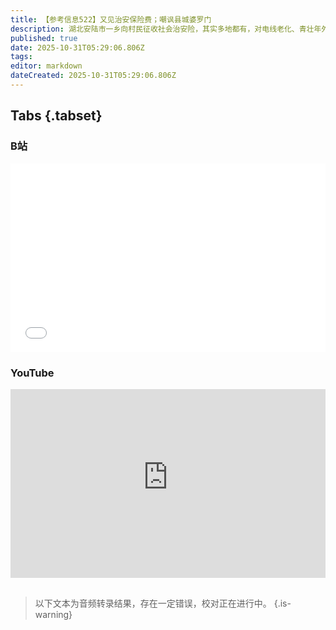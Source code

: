 ```yaml
---
title: 【参考信息522】又见治安保险费；嘲讽县城婆罗门
description: 湖北安陆市一乡向村民征收社会治安险，其实多地都有，对电线老化、青壮年外出、老人留守的农村来说是个兜底。湖北“三资三化”改革，一切国有资源尽可能资产化、一切国有资产尽可能证券化、一切国有资金尽可能杠杆化，何意味？又见行政区划逆向调整，内蒙古宁城县两个社区改村；安徽枞阳县村居合并成村，人口流失村合并。南方人物周刊公号转文《“县城婆罗门”被群嘲，年轻人不吃这一套了》。郑智化“连滚带爬”，舆论居然五五开。
published: true
date: 2025-10-31T05:29:06.806Z
tags: 
editor: markdown
dateCreated: 2025-10-31T05:29:06.806Z
---
```


## Tabs {.tabset}
### B站
<div style="position: relative; padding: 30% 45%;">
<iframe style="position: absolute; width: 100%; height: 100%; left: 0; top: 0;" src="//player.bilibili.com/player.html?&bvid=BV1shyYBjE9H&page=1&as_wide=1&high_quality=1&danmaku=1&autoplay=0" scrolling="no" border="0" frameborder="no" framespacing="0" allowfullscreen="true"></iframe>
</div>

### YouTube
<div style="position: relative; padding: 30% 45%;">
<iframe style="position: absolute; top: 0; left: 0; width: 100%; height: 100%;" src="https://www.youtube-nocookie.com/embed/YouTubeVID" title="YouTube video player" frameborder="0" allow="accelerometer; autoplay; clipboard-write; encrypted-media; gyroscope; picture-in-picture" allowfullscreen></iframe>
</div>

## 

> 以下文本为音频转录结果，存在一定错误，校对正在进行中。
{.is-warning}
